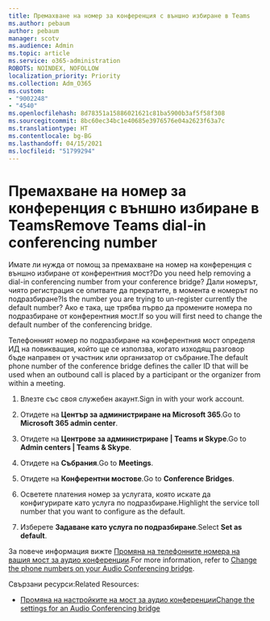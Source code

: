 ```yaml
---
title: Премахване на номер за конференция с външно избиране в Teams
ms.author: pebaum
author: pebaum
manager: scotv
ms.audience: Admin
ms.topic: article
ms.service: o365-administration
ROBOTS: NOINDEX, NOFOLLOW
localization_priority: Priority
ms.collection: Adm_O365
ms.custom:
- "9002248"
- "4540"
ms.openlocfilehash: 8d78351a15886021621c81ba5900b3af5f58f308
ms.sourcegitcommit: 8bc60ec34bc1e40685e3976576e04a2623f63a7c
ms.translationtype: HT
ms.contentlocale: bg-BG
ms.lasthandoff: 04/15/2021
ms.locfileid: "51799294"
---
```

# <a name="remove-teams-dial-in-conferencing-number"></a><span data-ttu-id="27ba0-102">Премахване на номер за конференция с външно избиране в Teams</span><span class="sxs-lookup"><span data-stu-id="27ba0-102">Remove Teams dial-in conferencing number</span></span>

<span data-ttu-id="27ba0-103">Имате ли нужда от помощ за премахване на номер на конференция с външно избиране от конферентния мост?</span><span class="sxs-lookup"><span data-stu-id="27ba0-103">Do you need help removing a dial-in conferencing number from your conference bridge?</span></span> <span data-ttu-id="27ba0-104">Дали номерът, чиято регистрация се опитвате да прекратите, в момента е номерът по подразбиране?</span><span class="sxs-lookup"><span data-stu-id="27ba0-104">Is the number you are trying to un-register currently the default number?</span></span> <span data-ttu-id="27ba0-105">Ако е така, ще трябва първо да промените номера по подразбиране от конферентния мост.</span><span class="sxs-lookup"><span data-stu-id="27ba0-105">If so you will first need to change the default number of the conferencing bridge.</span></span>

<span data-ttu-id="27ba0-106">Телефонният номер по подразбиране на конферентния мост определя ИД на повикващия, който ще се използва, когато изходящ разговор бъде направен от участник или организатор от събрание.</span><span class="sxs-lookup"><span data-stu-id="27ba0-106">The default phone number of the conference bridge defines the caller ID that will be used when an outbound call is placed by a participant or the organizer from within a meeting.</span></span>

1. <span data-ttu-id="27ba0-107">Влезте със своя служебен акаунт.</span><span class="sxs-lookup"><span data-stu-id="27ba0-107">Sign in with your work account.</span></span>

2. <span data-ttu-id="27ba0-108">Отидете на **Център за администриране на Microsoft 365**.</span><span class="sxs-lookup"><span data-stu-id="27ba0-108">Go to **Microsoft 365 admin center**.</span></span>

3. <span data-ttu-id="27ba0-109">Отидете на **Центрове за администриране | Teams и Skype**.</span><span class="sxs-lookup"><span data-stu-id="27ba0-109">Go to **Admin centers | Teams & Skype**.</span></span>

4. <span data-ttu-id="27ba0-110">Отидете на **Събрания**.</span><span class="sxs-lookup"><span data-stu-id="27ba0-110">Go to **Meetings**.</span></span>

5. <span data-ttu-id="27ba0-111">Отидете на **Конферентни мостове**.</span><span class="sxs-lookup"><span data-stu-id="27ba0-111">Go to **Conference Bridges**.</span></span>

6. <span data-ttu-id="27ba0-112">Осветете платения номер за услугата, която искате да конфигурирате като услуга по подразбиране.</span><span class="sxs-lookup"><span data-stu-id="27ba0-112">Highlight the service toll number that you want to configure as the default.</span></span>

7. <span data-ttu-id="27ba0-113">Изберете **Задаване като услуга по подразбиране**.</span><span class="sxs-lookup"><span data-stu-id="27ba0-113">Select **Set as default**.</span></span>

<span data-ttu-id="27ba0-114">За повече информация вижте [Промяна на телефонните номера на вашия мост за аудио конференции](https://docs.microsoft.com/microsoftteams/change-the-phone-numbers-on-your-audio-conferencing-bridge).</span><span class="sxs-lookup"><span data-stu-id="27ba0-114">For more information, refer to [Change the phone numbers on your Audio Conferencing bridge](https://docs.microsoft.com/microsoftteams/change-the-phone-numbers-on-your-audio-conferencing-bridge).</span></span>

<span data-ttu-id="27ba0-115">Свързани ресурси:</span><span class="sxs-lookup"><span data-stu-id="27ba0-115">Related Resources:</span></span>

- [<span data-ttu-id="27ba0-116">Промяна на настройките на мост за аудио конференции</span><span class="sxs-lookup"><span data-stu-id="27ba0-116">Change the settings for an Audio Conferencing bridge</span></span>](https://docs.microsoft.com/microsoftteams/change-the-settings-for-an-audio-conferencing-bridge)
